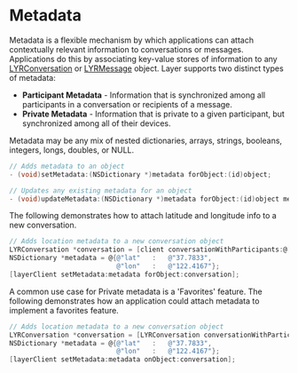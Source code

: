 # Metadata

Metadata is a flexible mechanism by which applications can attach contextually relevant information to conversations or messages. Applications do this by associating key-value stores of information to any [LYRConversation](api/ios#lyrconversation) or [LYRMessage](api/ios#lyrmessage) object. Layer supports two distinct types of metadata:

  * **Participant Metadata** - Information that is synchronized among all participants in a conversation or recipients of a message.
  * **Private Metadata** - Information that is private to a given participant, but synchronized among all of their devices.

Metadata may be any mix of nested dictionaries, arrays, strings, booleans, integers, longs, doubles, or NULL. 

```objectivec
// Adds metadata to an object
- (void)setMetadata:(NSDictionary *)metadata forObject:(id)object;

// Updates any existing metadata for an object
- (void)updateMetadata:(NSDictionary *)metadata forObject:(id)object merge:(BOOL)mergeWithExistingValue;
```

The following demonstrates how to attach latitude and longitude info to a new conversation.

```objectivec
// Adds location metadata to a new conversation object
LYRConversation *conversation = [client conversationWithParticipants:@[@"USER_IDENTIFIER"]];
NSDictionary *metadata = @{@"lat"   :   @"37.7833",
                           @"lon"   :   @"122.4167"}; 
[layerClient setMetadata:metadata forObject:conversation];
```

A common use case for Private metadata is a 'Favorites' feature. The following demonstrates how an application could attach metadata to implement a favorites feature. 

```objectivec
// Adds location metadata to a new conversation object
LYRConversation *conversation = [LYRConversation conversationWithParticipants:@[@"USER-IDENTIFIER"]];
NSDictionary *metadata = @{@"lat"   :   @"37.7833",
                           @"lon"   :   @"122.4167"};
[layerClient setMetadata:metadata onObject:conversation];
```